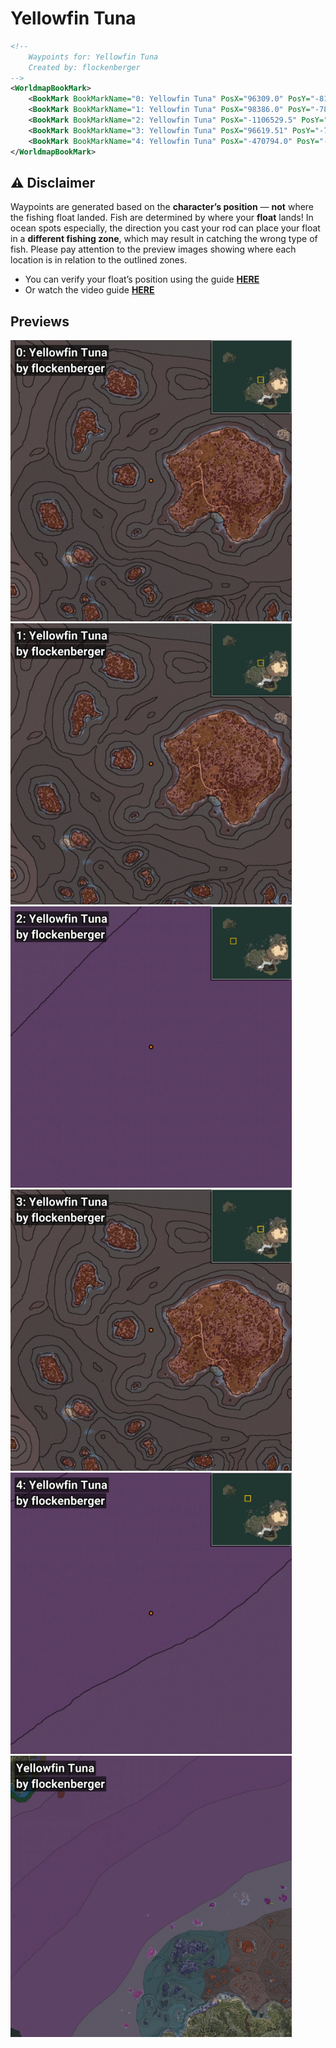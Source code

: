 # Yellowfin Tuna
```xml
<!--
    Waypoints for: Yellowfin Tuna
    Created by: flockenberger
-->
<WorldmapBookMark>
    <BookMark BookMarkName="0: Yellowfin Tuna" PosX="96309.0" PosY="-8117.0" PosZ="322095.0" />
    <BookMark BookMarkName="1: Yellowfin Tuna" PosX="98386.0" PosY="-7890.0" PosZ="322314.0" />
    <BookMark BookMarkName="2: Yellowfin Tuna" PosX="-1106529.5" PosY="-8126.0674" PosZ="539342.4" />
    <BookMark BookMarkName="3: Yellowfin Tuna" PosX="96619.51" PosY="-7906.5664" PosZ="325754.3" />
    <BookMark BookMarkName="4: Yellowfin Tuna" PosX="-470794.0" PosY="-7815.0" PosZ="928860.0" />
</WorldmapBookMark>
```

## ⚠️ Disclaimer
Waypoints are generated based on the __**character’s position**__ — __not__ where the fishing float landed.
Fish are determined by where your **float** lands!
In ocean spots especially, the direction you cast your rod can place your float in a **different fishing zone**, which may result in catching the wrong type of fish.
Please pay attention to the preview images showing where each location is in relation to the outlined zones.

- You can verify your float’s position using the guide [**HERE**](https://flockenberger.github.io/bdo-fish-position/)
- Or watch the video guide [**HERE**](https://youtu.be/t-VXcRoNojk)

## Previews
<img src="./Yellowfin Tuna_0_Preview.webp" width="450"/> <img src="./Yellowfin Tuna_1_Preview.webp" width="450"/> <img src="./Yellowfin Tuna_2_Preview.webp" width="450"/> <img src="./Yellowfin Tuna_3_Preview.webp" width="450"/> <img src="./Yellowfin Tuna_4_Preview.webp" width="450"/> <img src="./Yellowfin Tuna_Preview.webp" width="450"/> 